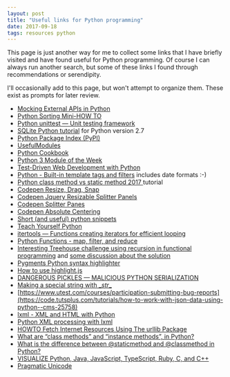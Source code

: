 ```yaml
---
layout: post
title: "Useful links for Python programming"
date: 2017-09-18
tags: resources python
---
```


This page is just another way for me to collect some links that I have briefly visited and have found useful for Python programming. Of course I can always run another search, but some of these links I found through recommendations or serendipity.  

I'll occasionally add to this page, but won't attempt to organize them. These exist as prompts for later review.

* [Mocking External APIs in Python](https://realpython.com/blog/python/testing-third-party-apis-with-mocks/)
* [Python Sorting Mini-HOW TO](https://wiki.python.org/moin/HowTo/Sorting)
* [Python unittest — Unit testing framework](https://docs.python.org/3/library/unittest.html#unittest.TestCase.setUp)
* [SQLite Python tutorial](http://zetcode.com/db/sqlitepythontutorial/) for Python version 2.7
* [Python Package Index (PyPI)](https:/??/pypi.org/)
* [UsefulModules](https://wiki.python.org/moin/UsefulModules#Useful_Modules.2C_Packages_and_Libraries)
* [Python Cookbook](http://chimera.labs.oreilly.com/books/1230000000393/index.html)
* [Python 3 Module of the Week](https://pymotw.com/3/)
* [Test-Driven Web Development with Python](http://www.obeythetestinggoat.com/pages/book.html)
* [Python - Built-in template tags and filters](https://docs.djangoproject.com/en/1.11/ref/templates/builtins/) includes date formats :-)
* [Python class method vs static method 2017 ](http://www.bogotobogo.com/python/python_differences_between_static_method_and_class_method_instance_method.php)tutorial
* [Codepen Resize, Drag, Snap](https://codepen.io/zz85/pen/gbOoVP)
* [Codepen Jquery Resizable Splitter Panels ](https://codepen.io/rstrahl/pen/eJZQej?q=resize+&limit=all&type=type-pens)
* [Codepen Splitter Panes](https://codepen.io/osublake/pen/WRQjJx?q=resize+&limit=all&type=type-pens)
* [Codepen Absolute Centering](https://codepen.io/shshaw/pen/gEiDt?q=resize+&limit=all&type=type-pens)
* [Short (and useful) python snippets](https://stackoverflow.com/questions/691946/short-and-useful-python-snippets#694180)
* [Teach Yourself Python](http://www.teachyourselfpython.com/index.php)
* [itertools — Functions creating iterators for efficient looping](https://docs.python.org/3/library/itertools.html)
* [Python Functions - map, filter, and reduce](http://www.bogotobogo.com/python/python_fncs_map_filter_reduce.php)
* [Interesting Treehouse challenge using recursion in functional programming](https://teamtreehouse.com/library/functional-python/the-lambda-lambada/recursion) and [some discussion about the solution](https://teamtreehouse.com/community/functional-python-recursion)
* [Pygments Python syntax highlighter](http://pygments.org/docs/quickstart/)
* [How to use highlight.js](https://highlightjs.org/usage/)
* [DANGEROUS PICKLES — MALICIOUS PYTHON SERIALIZATION](https://intoli.com/blog/dangerous-pickles/)
* [Making a special string with \__str__](https://ironboundsoftware.com/blog/2017/10/02/making-a-special-string/)
* [https://www.utest.com/courses/participation-submitting-bug-reports](https://code.tutsplus.com/tutorials/how-to-work-with-json-data-using-python--cms-25758)
* [lxml - XML and HTML with Python](http://lxml.de/index.html)
* [Python XML processing with lxml](http://infohost.nmt.edu/tcc/help/pubs/pylxml/web/index.html)
* [HOWTO Fetch Internet Resources Using The urllib Package](https://docs.python.org/3.5/howto/urllib2.html)
* [What are “class methods” and “instance methods”, in Python?](https://softwareengineering.stackexchange.com/questions/306092/what-are-class-methods-and-instance-methods-in-python)
* [What is the difference between @staticmethod and @classmethod in Python?](https://stackoverflow.com/questions/136097/what-is-the-difference-between-staticmethod-and-classmethod-in-python)
* [VISUALIZE Python, Java, JavaScript, TypeScript, Ruby, C, and C++](http://pythontutor.com/)
* [Pragmatic Unicode](https://nedbatchelder.com/text/unipain.html)
